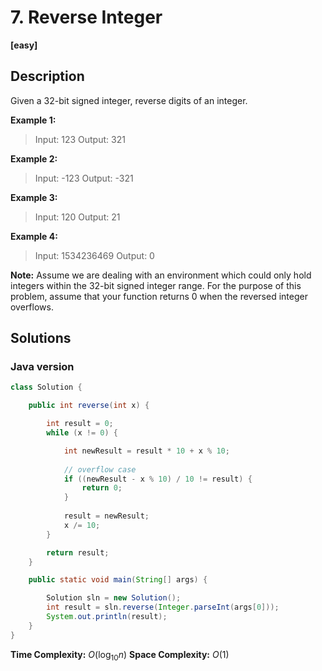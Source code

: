 # 7. Reverse Integer

**[easy]**

## Description

Given a 32-bit signed integer, reverse digits of an integer.

**Example 1:**

> Input: 123
Output:  321

**Example 2:**

> Input: -123
Output: -321

**Example 3:**

> Input: 120
Output: 21

**Example 4:**

> Input: 1534236469
Output: 0

**Note:**
Assume we are dealing with an environment which could only hold integers within the 32-bit signed integer range. For the purpose of this problem, assume that your function returns 0 when the reversed integer overflows.

## Solutions

### Java version

```java
class Solution {

    public int reverse(int x) {

        int result = 0;
        while (x != 0) {

            int newResult = result * 10 + x % 10;
            
            // overflow case
            if ((newResult - x % 10) / 10 != result) {
                return 0;
            }
            
            result = newResult;
            x /= 10;
        }

        return result;
    }

    public static void main(String[] args) {

        Solution sln = new Solution();
        int result = sln.reverse(Integer.parseInt(args[0]));
        System.out.println(result);
    }
}
```

**Time Complexity:** $O(\log_{10}n)$
**Space Complexity:** $O(1)$




